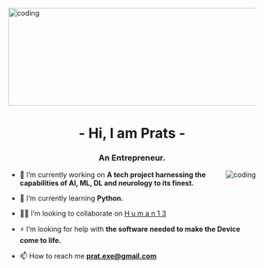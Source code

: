 <p><img align="centre" height="200" width="1200" src="https://media.giphy.com/media/NKEt9elQ5cR68/giphy.gif" alt="coding" /></p>

<h1 align="center">- Hi, I am Prats -</h1>
<h3 align="center">An Entrepreneur.</h3>
<p><img align="right" src="https://media.giphy.com/media/GkD4U3VfiIbzcBhQNu/giphy.gif" alt="coding" /></p>

- 🔭 I’m currently working on **A tech project harnessing the capabilities of AI, ML, DL and neurology to its finest.**

- 👀 I’m currently learning **Python.**

- 🙌🏼 I’m looking to collaborate on [H u m a n 1 3](https://github.com/AresACG/H-u-m-a-n-1-3.git)

- ⚡️ I’m looking for help with **the software needed to make the Device come to life.**

- 📫 How to reach me **prat.exe@gmail.com**
